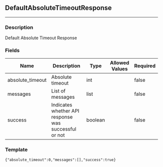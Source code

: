 ## DefaultAbsoluteTimeoutResponse
---
### Description
Default Absolute Timeout Response
### Fields
| Name | Description | Type | Allowed Values | Required |
| ---- | ----------- | ---- | -------------- | -------- |
| absolute_timeout | Absolute timeout | int |  | false |
| messages | List of messages | list |  | false |
| success | Indicates whether API response was successful or not | boolean |  | false |
### Template
```
{"absolute_timeout":0,"messages":[],"success":true}
```
